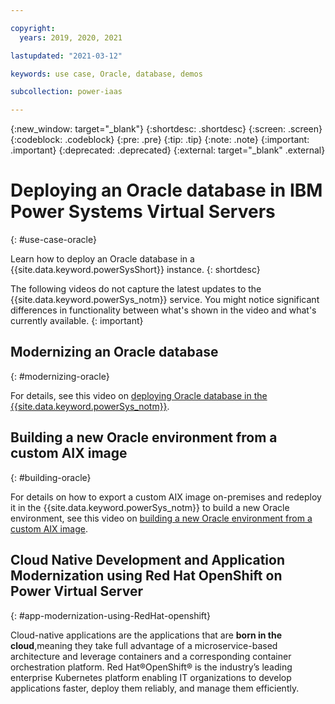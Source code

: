 ```yaml
---

copyright:
  years: 2019, 2020, 2021

lastupdated: "2021-03-12"

keywords: use case, Oracle, database, demos

subcollection: power-iaas

---
```


{:new_window: target="_blank"}
{:shortdesc: .shortdesc}
{:screen: .screen}
{:codeblock: .codeblock}
{:pre: .pre}
{:tip: .tip}
{:note: .note}
{:important: .important}
{:deprecated: .deprecated}
{:external: target="_blank" .external}

# Deploying an Oracle database in IBM Power Systems Virtual Servers
{: #use-case-oracle}

Learn how to deploy an Oracle database in a {{site.data.keyword.powerSysShort}} instance.
{: shortdesc}

The following videos do not capture the latest updates to the {{site.data.keyword.powerSys_notm}} service. You might notice significant differences in functionality between what's shown in the video and what's currently available.
{: important}

## Modernizing an Oracle database
{: #modernizing-oracle}

For details, see this video on [deploying Oracle database in the {{site.data.keyword.powerSys_notm}}](https://ibm.ent.box.com/s/88iu375nuqd591w0ehorgcgtqfx7drfy).

<!--<iframe id="youtube-modernizing" title="Modernizing an Oracle database" type="text/html" width="560" height="315" src="https://www.youtube.com/embed/gE0evmmvUVg" frameborder="0" allow="accelerometer; autoplay; encrypted-media; gyroscope; picture-in-picture" allowfullscreen></iframe>-->

## Building a new Oracle environment from a custom AIX image
{: #building-oracle}

For details on how to export a custom AIX image on-premises and redeploy it in the {{site.data.keyword.powerSys_notm}} to build a new Oracle environment, see this video on [building a new Oracle environment from a custom AIX image](https://ibm.ent.box.com/s/rp4oigbmtf5olo0hvfc6s3ze8ejd07yt).

<!--<iframe id="youtube-building" title="Building a new Oracle environment from a custom AIX image" type="text/html" width="560" height="315" src="https://www.youtube.com/embed/soMU3sUrV7o" frameborder="0" allow="accelerometer; autoplay; encrypted-media; gyroscope; picture-in-picture" allowfullscreen></iframe>-->

## Cloud Native Development and Application Modernization using Red Hat OpenShift on Power Virtual Server
{: #app-modernization-using-RedHat-openshift}

Cloud-native applications are the applications that are **born in the cloud**,meaning they take full advantage of a microservice-based architecture and leverage containers and a corresponding container orchestration platform. Red Hat®OpenShift® is the industry’s leading enterprise Kubernetes platform enabling IT organizations to develop applications faster, deploy them reliably, and manage them efficiently.
